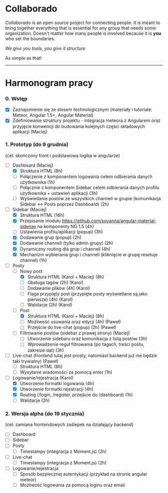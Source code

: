 # Collaborado

*Collaborado* is an open source project for connecting people. It is meant to bring together everything that is essential for any group that needs some organization. Doesn't matter how many people is involved because it is **you** who set the boundaries.

*We give you tools, you give it structure*

As simple as that!

---

# Harmonogram pracy

### 0. Wstęp
- [x] Zaznajomienie się ze stosem technologicznym (materiały i tutoriale: Meteor, Angular 1.5+, Angular Material)
- [x] Zdefiniowanie struktury projektu - integracja meteora z Angularem oraz przyjęcie konwencji do budowania kolejnych części składowych aplikacji (Maciej)

### 1. Prototyp (do 9 grudnia)
(cel: skończony front i podstawowa logika w angularze)

- [ ] Dashboard (Maciej)
  - [x] Struktura HTML (8h)
  - [ ] Połączenie z komponentem logowania celem odbierania danych użytkownika (1h)
  - [ ] Połącznie z komponentem Sidebar celem odbierania danych profilu użytkownika + ustawień aplikacji (3h)
  - [ ] Wyświetlanie postów ze wszystkich channeli w grupie (komunikacja Sidebar <-> Posts poprzez Dashboard) (2h)
  
- [ ] Sidebar (Maciej)
  - [x] Struktura HTML (16h)
  - [x] Przepisanie modułu https://github.com/sovanna/angular-material-sidenav na komponenty NG 1.5 (4h)
  - [ ] Ustawienia profilu/aplikacji (popup) (3h)
  - [x] Dodawanie grup (popup) (2h)
  - [x] Dodawanie channeli (tylko admin grupy) (2h)
  - [x] Dynamiczny routing dla grup i channeli (4h)
  - [x] Mechanizm wybierania grup i channeli (kliknięcie w grupę resetuje channel) (1h)

- [ ] Posty
  - [ ] Nowy post
    - [x] Struktura HTML (Karol + Maciej) (8h)
    - [ ] Obsługa tagów (2h) (Karol)
    - [ ] Dodawanie plików (4h) (Karol)
    - [ ] Flaga przypięty post (przypięte posty wyświetlane są jako pierwsze) (4h) (Karol)
    - [ ] Walidacje (2h) (Karol)
  - [ ] Post
    - [x] Struktura HTML (Karol + Maciej) (8h)
    - [ ] Możliwość usuwania oraz edycji (4h) (Paweł)
    - [ ] Przejście do live-chat (popup) (2h) (Paweł)
  - [ ] Filtrowanie postów (sidebar z prawej strony) (Maciej)
    - [ ] Utworzenie sidebaru oraz komunikacja z listą postów (3h)
    - [ ] Wprowadzenie reguł filtrowania (po tagach, treści postu, zakresie dat) (3h)
  
- [ ] Live-chat (frontend tutaj jest prosty, natomiast backend już nie będzie taki trywialny) (Paweł)
  - [ ] Struktura HTML (8h)
  - [ ] Wysyłanie wiadomości za pomocą enter (1h)
  
- [ ] Logowanie/rejestracja (Karol)
  - [x] Utworzenie formatki logowania (4h)
  - [x] Utworzenie formatki rejestracji (4h)
  - [x] Routing (/login, /register, przejście do /dashboard) (1h)
  - [ ] Walidacje (2h)

### 2. Wersja alpha (do 19 stycznia)
(cel: zamiana frontendowych zaślepek na działający backend)

- [ ] Dashboard
- [ ] Sidebar
- [ ] Posty
  - [ ] Timestampy (integracja z Moment.js) (2h)
- [ ] Live-chat
  - [ ] Timestampy (integracja z Moment.js) (2h)
- [ ] Logowanie/rejestracja
  - [ ] Sposób bezpiecznej autentykacji (przykład na stronie angular meteor)
  - [ ] Możliwość logowania za pomocą loginu oraz email
